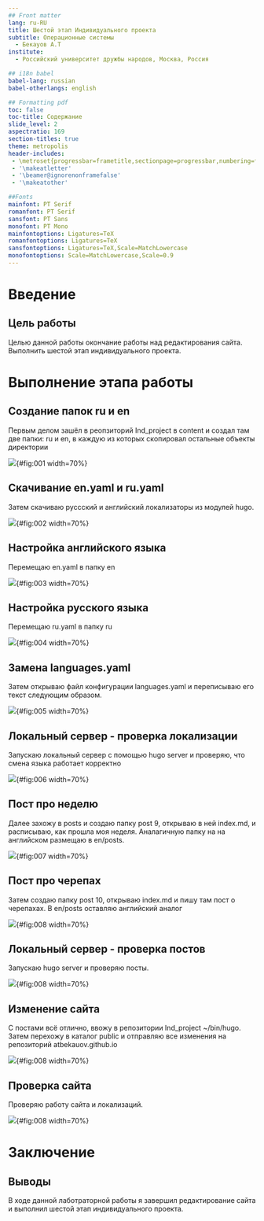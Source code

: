 ```yaml
---
## Front matter
lang: ru-RU
title: Шестой этап Индивидуального проекта
subtitle: Операционные системы
  - Бекауов А.Т
institute:
  - Российский университет дружбы народов, Москва, Россия

## i18n babel
babel-lang: russian
babel-otherlangs: english

## Formatting pdf
toc: false
toc-title: Содержание
slide_level: 2
aspectratio: 169
section-titles: true
theme: metropolis
header-includes:
 - \metroset{progressbar=frametitle,sectionpage=progressbar,numbering=fraction}
 - '\makeatletter'
 - '\beamer@ignorenonframefalse'
 - '\makeatother'

##Fonts
mainfont: PT Serif
romanfont: PT Serif
sansfont: PT Sans
monofont: PT Mono
mainfontoptions: Ligatures=TeX
romanfontoptions: Ligatures=TeX
sansfontoptions: Ligatures=TeX,Scale=MatchLowercase
monofontoptions: Scale=MatchLowercase,Scale=0.9
---
```


# Введение

## Цель работы

Целью данной работы окончание работы над редактирования сайта. Выполнить шестой этап индивидуального проекта.


# Выполнение этапа работы

## Создание папок ru и en

Первым делом зашёл в реопзиторий Ind_project в content и создал там две папки: ru и en, в каждую из которых скопировал остальные объекты директории

![](image/1.png){#fig:001 width=70%}

## Скачивание en.yaml и ru.yaml

Затем скачиваю руссский и английский локализаторы из модулей hugo.

![](image/2.png){#fig:002 width=70%}

## Настройка английского языка

Перемещаю en.yaml в папку en

![](image/3.png){#fig:003 width=70%}

## Настройка русского языка

Перемещаю ru.yaml в папку ru

![](image/4.png){#fig:004 width=70%}

## Замена languages.yaml

Затем открываю файл конфигурации languages.yaml и переписываю его текст следующим образом.

![](image/5.png){#fig:005 width=70%}

## Локальный сервер - проверка локализации

Запускаю локальный сервер с помощью hugo server и проверяю, что смена языка работает корректно

![](image/6.png){#fig:006 width=70%}

## Пост про неделю

Далее захожу в posts и создаю папку post 9, открываю в ней index.md, и расписываю, как прошла моя неделя. Аналагичную папку на на английском размещаю в en/posts.

![](image/7.png){#fig:007 width=70%}

## Пост про черепах

Затем создаю папку post 10, открываю index.md и пишу там пост о черепахах. В en/posts оставляю английский аналог 

![](image/8.png){#fig:008 width=70%}

## Локальный сервер - проверка постов

Запускаю hugo server и проверяю посты. 

![](image/9.png){#fig:008 width=70%}

## Изменение сайта

С постами всё отлично, ввожу в репозитории Ind_project ~/bin/hugo. Затем перехожу в каталог public  и отправляю все изменения на репозиторий atbekauov.github.io 

![](image/10.png){#fig:008 width=70%}

## Проверка сайта

Проверяю работу сайта и локализаций.

![](image/11.png){#fig:008 width=70%}

# Заключение

## Выводы

В ходе данной лаботраторной работы я завершил редактирование сайта и выполнил шестой этап индивидуального проекта.



